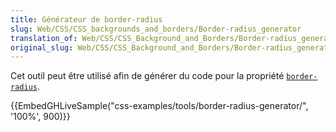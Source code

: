 ```yaml
---
title: Générateur de border-radius
slug: Web/CSS/CSS_backgrounds_and_borders/Border-radius_generator
translation_of: Web/CSS/CSS_Background_and_Borders/Border-radius_generator
original_slug: Web/CSS/CSS_Background_and_Borders/Border-radius_generator
---
```


Cet outil peut être utilisé afin de générer du code pour la propriété [`border-radius`](/fr/docs/Web/CSS/border-radius).

{{EmbedGHLiveSample("css-examples/tools/border-radius-generator/", '100%', 900)}}
